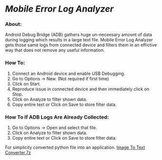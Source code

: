 # *Mobile Error Log Analyzer*

### **About:** 
Android Debug Bridge (ADB) gathers huge un-neceesary amount of data during logging which results in a large text file.
Mobile Error Log Analyzer gets those same logs from connected device and filters them in an effictive way that does not remove any useful information.

### **How To:** 
1. Connect an Android device and enable USB Debugging.
2. Go to Options -> New. (Not required if first time)
3. Click on Start.
4. Reproduce issue in connected device and then immediately click on Stop.
5. Click on Analyze to filter shown data.
6. Copy entire text or Click on Save to store filter data.

### **How To If ADB Logs Are Already Collected:** 
1. Go to Options -> Open and select that file.
2. Click on Analyze to filter shown data.
3. Copy entire text or Click on Save to store filter data.

For simplicity converted python file into an application. [Image To Text Converter.7z](https://github.com/KarthikBH/Image_To_Text_Converter/releases/download/1.1/Image.To.Text.Converter.7z)
